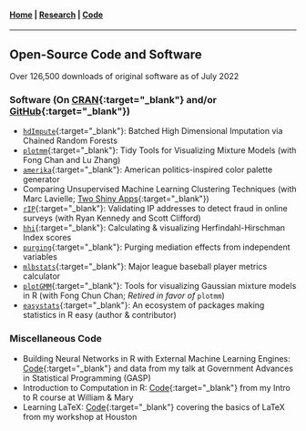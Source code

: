 #### [Home](https://pdwaggoner.github.io) | [Research](/Research.md) | [Code](/Code.md)
___________

## Open-Source Code and Software
Over 126,500 downloads of original software as of July 2022

### Software (On [CRAN](https://www.r-pkg.org/maint/philip.waggoner@gmail.com){:target="_blank"} and/or [GitHub](https://github.com/pdwaggoner){:target="_blank"})

* [`hdImpute`](https://github.com/pdwaggoner/hdImpute){:target="_blank"}: Batched High Dimensional Imputation via Chained Random Forests
* [`plotmm`](https://CRAN.R-project.org/package=plotmm){:target="_blank"}: Tidy Tools for Visualizing Mixture Models (with Fong Chan and Lu Zhang)
* [`amerika`](https://CRAN.R-project.org/package=amerika){:target="_blank"}: American politics-inspired color palette generator
* Comparing Unsupervised Machine Learning Clustering Techniques (with Marc Lavielle; [Two Shiny Apps](https://github.com/pdwaggoner/clustering_Shiny){:target="_blank"})
* [`rIP`](https://CRAN.R-project.org/package=rIP){:target="_blank"}: Validating IP addresses to detect fraud in online surveys (with Ryan Kennedy and Scott Clifford)
* [`hhi`](https://CRAN.R-project.org/package=hhi){:target="_blank"}: Calculating & visualizing Herfindahl-Hirschman Index scores
* [`purging`](https://CRAN.R-project.org/package=purging){:target="_blank"}: Purging mediation effects from independent variables
* [`mlbstats`](https://CRAN.R-project.org/package=mlbstats){:target="_blank"}: Major league baseball player metrics calculator
* [`plotGMM`](https://CRAN.R-project.org/package=plotGMM){:target="_blank"}: Tools for visualizing Gaussian mixture models in R (with Fong Chun Chan; *Retired in favor of* `plotmm`)
* [`easystats`](https://github.com/easystats){:target="_blank"}: An ecosystem of packages making statistics in R easy (author & contributor)

### Miscellaneous Code

* Building Neural Networks in R with External Machine Learning Engines: [Code](https://github.com/pdwaggoner/gasp2020){:target="_blank"} and data from my talk at Government Advances in Statistical Programming (GASP)
* Introduction to Computation in R: [Code](https://github.com/pdwaggoner/Intro-to-R){:target="_blank"} from my Intro to R course at William & Mary
* Learning LaTeX: [Code](https://github.com/pdwaggoner/LaTeX-Workshop){:target="_blank"} covering the basics of LaTeX from my workshop at Houston
